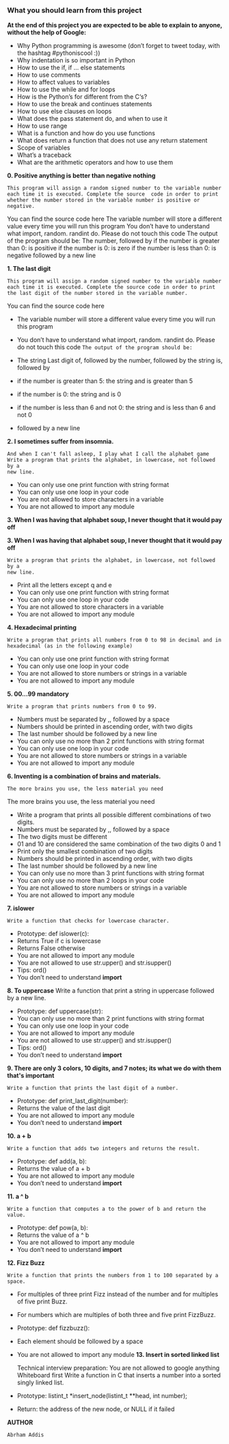 ### What you should learn from this project

**At the end of this project you are expected to be able to explain to anyone, without the help of Google:**

* Why Python programming is awesome (don’t forget to tweet today, with the hashtag #pythoniscool :))
* Why indentation is so important in Python
* How to use the if, if ... else statements
* How to use comments
* How to affect values to variables
* How to use the while and for loops
* How is the Python’s for different from the C‘s?
* How to use the break and continues statements
* How to use else clauses on loops
* What does the pass statement do, and when to use it
* How to use range
* What is a function and how do you use functions
* What does return a function that does not use any return statement
* Scope of variables
* What’s a traceback
* What are the arithmetic operators and how to use them

**0. Positive anything is better than negative nothing**

    This program will assign a random signed number to the variable number each time it is executed. Complete the source  code in order to print whether the number stored in the variable number is positive or negative.

You can find the source code here
The variable number will store a different value every time you will run this program
You don’t have to understand what import, random. randint do. Please do not touch this code
The output of the program should be:
The number, followed by
if the number is greater than 0: is positive
if the number is 0: is zero
if the number is less than 0: is negative
followed by a new line

**1. The last digit**

    This program will assign a random signed number to the variable number
    each time it is executed. Complete the source code in order to print
    the last digit of the number stored in the variable number.

You can find the source code here
* The variable number will store a different value every time you will
  run this program
* You don’t have to understand what import, random. randint do. Please do
  not touch this code
  ```The output of the program should be:```

* The string Last digit of, followed by
    the number, followed by
    the string is, followed by
* if the number is greater than 5: the string and is greater than 5
* if the number is 0: the string and is 0
* if the number is less than 6 and not 0: the string and is less than 6 and not 0
* followed by a new line

**2. I sometimes suffer from insomnia.**

    And when I can't fall asleep, I play what I call the alphabet game
    Write a program that prints the alphabet, in lowercase, not followed by a
    new line.

* You can only use one print function with string format
* You can only use one loop in your code
* You are not allowed to store characters in a variable
* You are not allowed to import any module

**3. When I was having that alphabet soup, I never thought that it would pay off**

**3. When I was having that alphabet soup, I never thought that it would pay off**

    Write a program that prints the alphabet, in lowercase, not followed by a
    new line.

* Print all the letters except q and e
* You can only use one print function with string format
* You can only use one loop in your code
* You are not allowed to store characters in a variable
* You are not allowed to import any module

**4. Hexadecimal printing**

    Write a program that prints all numbers from 0 to 98 in decimal and in
    hexadecimal (as in the following example)

* You can only use one print function with string format
* You can only use one loop in your code
* You are not allowed to store numbers or strings in a variable
* You are not allowed to import any module

**5. 00...99 mandatory**

    Write a program that prints numbers from 0 to 99.

* Numbers must be separated by ,, followed by a space
* Numbers should be printed in ascending order, with two digits
* The last number should be followed by a new line
* You can only use no more than 2 print functions with string format
* You can only use one loop in your code
* You are not allowed to store numbers or strings in a variable
* You are not allowed to import any module

**6. Inventing is a combination of brains and materials.**

    The more brains you use, the less material you need
  The more brains you use, the less material you need

* Write a program that prints all possible different combinations of two digits.
* Numbers must be separated by ,, followed by a space
* The two digits must be different
* 01 and 10 are considered the same combination of the two digits 0 and 1
* Print only the smallest combination of two digits
* Numbers should be printed in ascending order, with two digits
* The last number should be followed by a new line
* You can only use no more than 3 print functions with string format
* You can only use no more than 2 loops in your code
* You are not allowed to store numbers or strings in a variable
* You are not allowed to import any module

**7. islower**

    Write a function that checks for lowercase character.

* Prototype: def islower(c):
* Returns True if c is lowercase
* Returns False otherwise
* You are not allowed to import any module
* You are not allowed to use str.upper() and str.isupper()
* Tips: ord()
* You don’t need to understand __import__

**8. To uppercase**
    Write a function that print a string in uppercase followed by a new line.

* Prototype: def uppercase(str):
* You can only use no more than 2 print functions with string format
* You can only use one loop in your code
* You are not allowed to import any module
* You are not allowed to use str.upper() and str.isupper()
* Tips: ord()
* You don’t need to understand __import__

**9. There are only 3 colors, 10 digits, and 7 notes; its what we do with them that's important**

    Write a function that prints the last digit of a number.

* Prototype: def print_last_digit(number):
* Returns the value of the last digit
* You are not allowed to import any module
* You don’t need to understand __import__

**10. a + b**

    Write a function that adds two integers and returns the result.

* Prototype: def add(a, b):
* Returns the value of a + b
* You are not allowed to import any module
* You don’t need to understand __import__

**11. a ^ b**

    Write a function that computes a to the power of b and return the value.

* Prototype: def pow(a, b):
* Returns the value of a ^ b
* You are not allowed to import any module
* You don’t need to understand __import__

**12. Fizz Buzz**

    Write a function that prints the numbers from 1 to 100 separated by a space.

* For multiples of three print Fizz instead of the number and for multiples of
  five print Buzz.
* For numbers which are multiples of both three and five print FizzBuzz.
* Prototype: def fizzbuzz():
* Each element should be followed by a space
* You are not allowed to import any module
**13. Insert in sorted linked list**

    Technical interview preparation:
    You are not allowed to google anything
    Whiteboard first
    Write a function in C that inserts a number into a sorted singly linked list.

* Prototype: listint_t *insert_node(listint_t **head, int number);
* Return: the address of the new node, or NULL if it failed

**AUTHOR**
```
Abrham Addis

